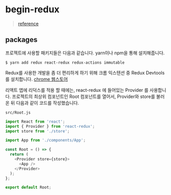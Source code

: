 # begin-redux
> [reference](https://velopert.com/3533)

## packages
프로젝트에 사용할 패키지들은 다음과 같습니다. yarn이나 npm을 통해 설치해줍니다.
```
$ yarn add redux react-redux redux-actions immutable
```

Redux를 사용한 개발을 좀 더 편리하게 하기 위해 크롬 익스텐션 중 Redux Devtools를 설치합니다.
[chrome 웹스토어](https://chrome.google.com/webstore/detail/redux-devtools/lmhkpmbekcpmknklioeibfkpmmfibljd)

리액트 앱에 리덕스를 적용 할 때에는, react-redux 에 들어있는 Provider 를 사용합니다.
프로젝트의 최상위 컴포넌트인 Root 컴포넌트를 열어서, Provider와 store를 불러온 뒤 다음과 같이 코드를 작성했습니다.

`src/Root.js`
```javascript
import React from 'react';
import { Provider } from 'react-redux';
import store from './store';

import App from './components/App';

const Root = () => {
  return (
    <Provider store={store}>
      <App />
    </Provider>
  );
};

export default Root;
```